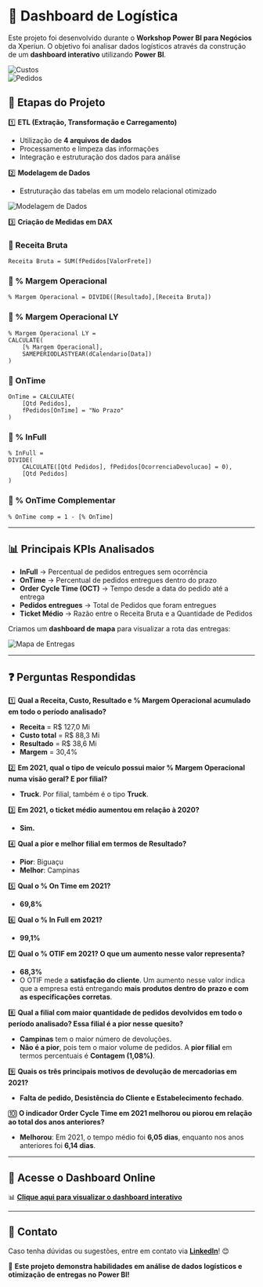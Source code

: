 # 🚛 Dashboard de Logística

Este projeto foi desenvolvido durante o **Workshop Power BI para Negócios** da Xperiun. O objetivo foi analisar dados logísticos através da construção de um **dashboard interativo** utilizando **Power BI**.

![Custos](./imagens/custos.png) <br>
![Pedidos](./imagens/pedidos.png)

## 📌 Etapas do Projeto

1️⃣ **ETL (Extração, Transformação e Carregamento)**
- Utilização de **4 arquivos de dados**
- Processamento e limpeza das informações
- Integração e estruturação dos dados para análise

2️⃣ **Modelagem de Dados**
- Estruturação das tabelas em um modelo relacional otimizado

![Modelagem de Dados](./imagens/modelagem.png)

3️⃣ **Criação de Medidas em DAX**

### 🔹 Receita Bruta
```DAX
Receita Bruta = SUM(fPedidos[ValorFrete])
```

### 🔹 % Margem Operacional
```DAX
% Margem Operacional = DIVIDE([Resultado],[Receita Bruta])
```

### 🔹 % Margem Operacional LY
```DAX
% Margem Operacional LY = 
CALCULATE(
    [% Margem Operacional],
    SAMEPERIODLASTYEAR(dCalendario[Data])
)
```

### 🔹 OnTime
```DAX
OnTime = CALCULATE(
    [Qtd Pedidos],
    fPedidos[OnTime] = "No Prazo"
)
```

### 🔹 % InFull
```DAX
% InFull = 
DIVIDE(
    CALCULATE([Qtd Pedidos], fPedidos[OcorrenciaDevolucao] = 0),
    [Qtd Pedidos]
)
```

### 🔹 % OnTime Complementar
```DAX
% OnTime comp = 1 - [% OnTime]
```

---

## 📊 Principais KPIs Analisados

- **InFull** → Percentual de pedidos entregues sem ocorrência
- **OnTime** → Percentual de pedidos entregues dentro do prazo
- **Order Cycle Time (OCT)** → Tempo desde a data do pedido até a entrega
- **Pedidos entregues** → Total de Pedidos que foram entregues
- **Ticket Médio** → Razão entre o Receita Bruta e a Quantidade de Pedidos

Criamos um **dashboard de mapa** para visualizar a rota das entregas:

![Mapa de Entregas](./imagens/mapa_entregas.png)

---

## ❓ Perguntas Respondidas

1️⃣ **Qual a Receita, Custo, Resultado e % Margem Operacional acumulado em todo o período analisado?**  
   - **Receita** = R$ 127,0 Mi  
   - **Custo total** = R$ 88,3 Mi  
   - **Resultado** = R$ 38,6 Mi  
   - **Margem** = 30,4%

2️⃣ **Em 2021, qual o tipo de veículo possui maior % Margem Operacional numa visão geral? E por filial?**  
   - **Truck**. Por filial, também é o tipo **Truck**.

3️⃣ **Em 2021, o ticket médio aumentou em relação à 2020?**  
   - **Sim.**

4️⃣ **Qual a pior e melhor filial em termos de Resultado?**  
   - **Pior**: Biguaçu  
   - **Melhor**: Campinas

5️⃣ **Qual o % On Time em 2021?**  
   - **69,8%**

6️⃣ **Qual o % In Full em 2021?**  
   - **99,1%**

7️⃣ **Qual o % OTIF em 2021? O que um aumento nesse valor representa?**  
   - **68,3%**  
   - O OTIF mede a **satisfação do cliente**. Um aumento nesse valor indica que a empresa está entregando **mais produtos dentro do prazo e com as especificações corretas**.

8️⃣ **Qual a filial com maior quantidade de pedidos devolvidos em todo o período analisado? Essa filial é a pior nesse quesito?**  
   - **Campinas** tem o maior número de devoluções.  
   - **Não é a pior**, pois tem o maior volume de pedidos. A **pior filial** em termos percentuais é **Contagem (1,08%)**.

9️⃣ **Quais os três principais motivos de devolução de mercadorias em 2021?**  
   - **Falta de pedido, Desistência do Cliente e Estabelecimento fechado**.

🔟 **O indicador Order Cycle Time em 2021 melhorou ou piorou em relação ao total dos anos anteriores?**  
   - **Melhorou**: Em 2021, o tempo médio foi **6,05 dias**, enquanto nos anos anteriores foi **6,14 dias**.

---

## 🔗 Acesse o Dashboard Online

📊 **[Clique aqui para visualizar o dashboard interativo](https://app.powerbi.com/view?r=eyJrIjoiMmVhY2ZiMmEtN2NiMi00MDk0LThkMWYtZGNlYjBkNjNjZDM5IiwidCI6IjFmNWZjOTZjLWYzYzgtNGNlZi05OGRhLWE4MmMwZTNlYzgwYSJ9)**

---

## 📩 Contato
Caso tenha dúvidas ou sugestões, entre em contato via **[LinkedIn](https://www.linkedin.com/in/seu-perfil/)**! 😊

🚀 **Este projeto demonstra habilidades em análise de dados logísticos e otimização de entregas no Power BI!**

